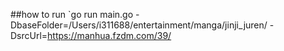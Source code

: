 ##how to run
`go run main.go -DbaseFolder=/Users/i311688/entertainment/manga/jinji_juren/ -DsrcUrl=https://manhua.fzdm.com/39/